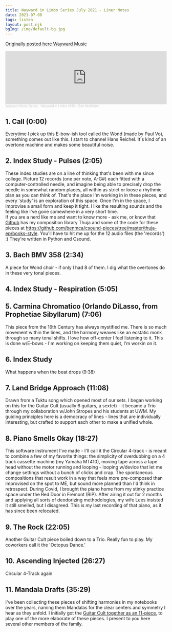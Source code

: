 ```yaml
---
title: Wayward in Limbo Series July 2021 - Liner Notes
date: 2021-07-08
tags: listen
layout: post.njk
bgImg: /img/default-bg.jpg
---
```


[Originally posted here Wayward Music](https://www.waywardmusic.org/?p=6207)

<iframe style="max-width: 700px;" width="100%" height="166" scrolling="no" frameborder="no" allow="autoplay" src="https://w.soundcloud.com/player/?url=https%3A//api.soundcloud.com/tracks/1084632937&color=%23ff5500&auto_play=false&hide_related=false&show_comments=false&show_user=false&show_reposts=false&show_teaser=true"></iframe><div style="font-size: 10px; color: #cccccc;line-break: anywhere;word-break: normal;overflow: hidden;white-space: nowrap;text-overflow: ellipsis; font-family: Interstate,Lucida Grande,Lucida Sans Unicode,Lucida Sans,Garuda,Verdana,Tahoma,sans-serif;font-weight: 100;"><a href="https://soundcloud.com/wayward-music" title="Wayward Music Series" target="_blank" style="color: #cccccc; text-decoration: none;">Wayward Music Series</a> · <a href="https://soundcloud.com/wayward-music/wayward-in-limbo-130-ben-mcallister" title="Wayward in Limbo #130 – Ben McAllister" target="_blank" style="color: #cccccc; text-decoration: none;">Wayward in Limbo #130 – Ben McAllister</a></div>


## 1. Call (0:00)

Everytime I pick up this E-bow-ish tool called the Wond (made by Paul Vo), something comes out like this.  I start to channel Hans Reichel. It's kind of an overtone machine and makes some beautiful noise.

## 2. Index Study - Pulses (2:05)

These index studies are on a line of thinking that's been with me since college.  Picture 12 records (one per note, A-G#) each fitted with a computer-controlled needle, and imagine being able to precisely drop the needle in somewhat random places, all within as strict or loose a rhythmic plan as you can think of.  That's the place I'm working in in these pieces, and every 'study' is an exploration of this space. Once I'm in the space, I improvise a small form and keep it tight.  I like the resulting sounds and the feeling like I've gone somewhere in a very short time.  
If you are a nerd like me and want to know more - ask me, or know that [Github](https://github.com/benmca) has my composition library Thuja and some of the code for these pieces at https://github.com/benmca/csound-pieces/tree/master/thuja-ep/books-style. You'll have to hit me up for the 12 audio files (the 'records') :) They're written in Python and Csound.

## 3. Bach BMV 358 (2:34)

A piece for Wond choir - if only I had 8 of them.  I dig what the overtones do in these very tonal pieces.

## 4. Index Study - Respiration (5:05)

## 5. Carmina Chromatico (Orlando DiLasso, from Prophetiae Sibyllarum) (7:06)

This piece from the 16th Century has always mystified me.  There is so much movement within the lines, and the harmony weaves like an ecstatic monk through so many tonal shifts. I love how off-center I feel listening to it.  This is done w/E-bows - I'm working on keeping them quiet, I'm workin on it.

## 6. Index Study

What happens when the beat drops (9:38)

## 7. Land Bridge Approach (11:08)

Drawn from a Tuktu song which opened most of our sets.  I began working on this for the Guitar Cult (usually 6 guitars, a sextet) - it became a Trio through my collaboration w/John Stropes and his students at UWM. My guiding principles here is a democracy of lines - lines that are individually interesting, but crafted to support each other to make a unified whole.

## 8. Piano Smells Okay (18:27)

This software instrument I've made - I'll call it the Circular 4-track - is meant to combine a few of my favorite things: the simplicity of overdubbing on a 4 track cassette machine (my Yamaha MT410), moving tape across a tape head without the motor running and looping - looping w/device that let me change settings without a bunch of clicks and crap. The spontaneous compositions that result work in a way that feels more pre-composed than improvised on the spot to ME, but sound more planned than I'd think in retrospect. During Covid, I brought the piano home from my stinky practice space under the Red Door in Fremont (RIP).  After airing it out for 2 months and applying all sorts of deodorizing methodologies, my wife Lees insisted it still smelled, but I disagreed. This is my last recording of that piano, as it has since been relocated.

## 9. The Rock (22:05)

Another Guitar Cult piece boiled down to a Trio. Really fun to play. My coworkers call it the 'Octopus Dance.'

## 10. Ascending Injected (26:27)

Circular 4-Track again

## 11. Mandala Drafts (35:29)

I've been collecting these pieces of shifting harmonies in my notebooks over the years, naming them Mandalas for the clear centers and symmetry I hear as they unfold.  I initially got the [Guitar Cult together as an 11-piece](https://vimeo.com/269295546), to play one of the more elaborate of these pieces. I present to you here several other members of the family. 



